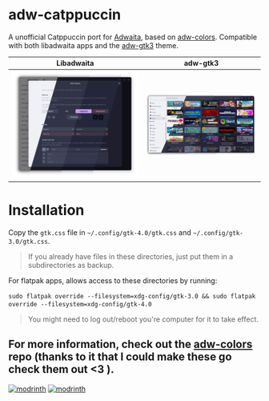 # adw-catppuccin
 A unofficial Catppuccin port for [Adwaita](https://gnome.pages.gitlab.gnome.org/libadwaita), based on [adw-colors](https://github.com/lassekongo83/adw-colors). Compatible with both libadwaita apps and the [adw-gtk3](https://github.com/lassekongo83/adw-gtk3) theme.

| Libadwaita | adw-gtk3 |
|:----------:| :-------:|
| ![libadwaita](./preview.webp) | ![adw-gtk3](./adw-gtk3.webp) |

 # Installation

 Copy the `gtk.css` file in  `~/.config/gtk-4.0/gtk.css` and `~/.config/gtk-3.0/gtk.css`.
 >If you already have files in these directories, just put them in a subdirectories as backup.

For flatpak apps, allows access to these directories by running:
```
sudo flatpak override --filesystem=xdg-config/gtk-3.0 && sudo flatpak override --filesystem=xdg-config/gtk-4.0
```
>You might need to log out/reboot you're computer for it to take effect.

## For more information, check out the [adw-colors](https://github.com/lassekongo83/adw-colors) repo (thanks to it that I could make these go check them out <3 ).

[<img alt="modrinth" height="56" src="https://cdn.jsdelivr.net/npm/@intergrav/devins-badges@3/assets/cozy/available/github_vector.svg">](https://github.com/claymorwan/adw-catppuccin)
[<img alt="modrinth" height="56" src="https://cdn.jsdelivr.net/npm/@intergrav/devins-badges@3/assets/cozy/available/codeberg_vector.svg">](https://codeberg.org/claymorwan/adw-catppuccin)